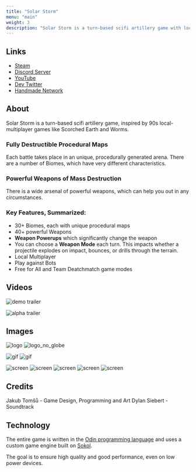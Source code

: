 ```yaml
---
title: "Solar Storm"
menu: "main"
weight: 3
description: "Solar Storm is a turn-based scifi artillery game with local-multiplayer"
---
```


## Links
- [Steam](https://store.steampowered.com/app/2754920/Solar_Storm/)
- [Discord Server](https://discord.com/invite/wn5jMMMYe4)
- [YouTube](https://youtube.com/@jakubtomsu)
- [Dev Twitter](https://twitter.com/jakubtomsu_)
- [Handmade Network](https://handmade.network/p/485/solar-storm/)

## About
Solar Storm is a turn-based scifi artillery game, inspired by 90s local-multiplayer games like Scorched Earth and Worms.

### Fully Destructible Procedural Maps
Each battle takes place in an unique, procedurally generated arena. There are a number of Biomes, which have very different characteristics.

### Powerful Weapons of Mass Destruction
There is a wide arsenal of powerful weapons, which can help you out in any circumstances.

### Key Features, Summarized:
- 30+ Biomes, each with unique procedural maps
- 40+ powerful Weapons
- **Weapon Powerups** which significantly change the weapon
- You can choose a **Weapon Mode** each turn. This impacts whether a projectile explodes on impact, bounces, or drills through the terrain.
- Local Multiplayer
- Play against Bots
- Free for All and Team Deatchmatch game modes

## Videos
![demo trailer]()

![alpha trailer]()

## Images
![logo]()
![logo_no_globe]()

![gif]()
![gif]()

![screen]()
![screen]()
![screen]()
![screen]()
![screen]()

## Credits
Jakub Tomšů - Game Design, Programming and Art
Dylan Siebert - Soundtrack

## Technology
The entire game is written in the [Odin programming language](https://odin-lang.org) and uses a custom game engine built on [Sokol](https://github.com/floooh/sokol).

The goal is to ensure high quality and good performance, even on low power devices.
